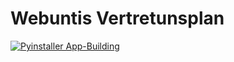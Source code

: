 # Webuntis Vertretunsplan


[![Pyinstaller App-Building](https://github.com/FlipTip/webuntis-vertretungsplan/actions/workflows/PyinstallerAppBuilder.yml/badge.svg)](https://github.com/FlipTip/webuntis-vertretungsplan/actions/workflows/PyinstallerAppBuilder.yml)
